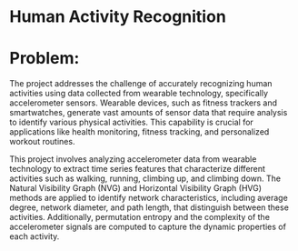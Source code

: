 # Human Activity Recognition

# Problem: 


The project addresses the challenge of accurately recognizing human activities using data collected from wearable technology, specifically accelerometer sensors. Wearable devices, such as fitness trackers and smartwatches, generate vast amounts of sensor data that require analysis to identify various physical activities. This capability is crucial for applications like health monitoring, fitness tracking, and personalized workout routines.

This project involves analyzing accelerometer data from wearable technology to extract time series features that characterize different activities such as walking, running, climbing up, and climbing down. The Natural Visibility Graph (NVG) and Horizontal Visibility Graph (HVG) methods are applied to identify network characteristics, including average degree, network diameter, and path length, that distinguish between these activities. Additionally, permutation entropy and the complexity of the accelerometer signals are computed to capture the dynamic properties of each activity.
